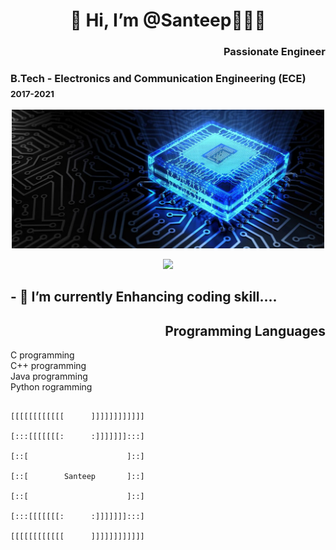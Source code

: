  <h1 align="center">👋 Hi, I’m @Santeep👨🏽‍💻</h1>
 <h3 align="Right">Passionate Engineer</h3>
 <h3 align="Left">B.Tech -<strong> Electronics and Communication Engineering (ECE) </strong><sub>2017-2021</sub></h3>
 <p align="center"><img src="cropped-fnewbko11.jpg" width=500px></p>
 <p align="center"> <img src="https://github-readme-stats.vercel.app/api?username=Santeep&show_icons=true&theme=gotham"></p>
<h2>- 🌱 I’m currently Enhancing coding skill....</h2>
<h2 align="Right">Programming Languages</h2>
<div>C programming</div>
<div>C++ programming</div>
<div>Java programming</div>
<div>Python rogramming</div>

 
 
 
 
 
 
                                                                                              [[[[[[[[[[[[      ]]]]]]]]]]]]
                                                                                              [:::[[[[[[[:      :]]]]]]]:::]
                                                                                              [::[                      ]::]
                                                                                              [::[        Santeep       ]::]
                                                                                              [::[                      ]::]
                                                                                              [:::[[[[[[[:      :]]]]]]]:::]
                                                                                              [[[[[[[[[[[[      ]]]]]]]]]]]] 
<!---
Santeep/Santeep is a ✨ special ✨ repository because its `README.md` (this file) appears on your GitHub profile.
You can click the Preview link to take a look at your changes.
--->
 
